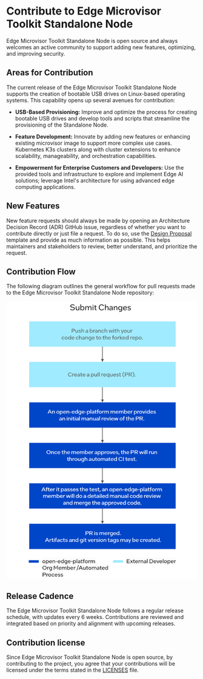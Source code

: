 # Contribute to Edge Microvisor Toolkit Standalone Node

Edge Microvisor Toolkit Standalone Node is open source and always welcomes an active
community to support adding new features, optimizing, and improving security.

## Areas for Contribution

The current release of the Edge Microvisor Toolkit Standalone Node supports the creation of bootable USB drives
on Linux-based operating systems. This capability opens up several avenues for contribution:

- **USB-Based Provisioning:** Improve and optimize the process for creating bootable USB drives and
  develop tools and scripts that streamline the provisioning of the Standalone Node.

- **Feature Development:** Innovate by adding new features or enhancing existing microvisor image to support
  more complex use cases. Kubernetes K3s clusters along with cluster extensions to enhance
  scalability, manageability, and orchestration capabilities.

- **Empowerment for Enterprise Customers and Developers:** Use the provided tools and infrastructure to explore and
  implement Edge AI solutions; leverage Intel's architecture for using advanced edge computing applications.

## New Features

New feature requests should always be made by opening an Architecture Decision Record (ADR)
GitHub issue, regardless of whether you want to contribute directly or just file a request.
To do so, use the [Design Proposal](./design-proposals/) template
and provide as much information as possible. This helps maintainers and stakeholders to
review, better understand, and prioritize the request.

## Contribution Flow

The following diagram outlines the general workflow for pull requests made
to the Edge Microvisor Toolkit Standalone Node repository:

![Contribution Flow](submit-changes.drawio.png)

## Release Cadence

The Edge Microvisor Toolkit Standalone Node follows a regular release schedule, with updates every 6 weeks.
Contributions are reviewed and integrated based on priority and alignment with upcoming releases.

## Contribution license

Since Edge Microvisor Toolkit Standalone Node is open source, by contributing to the project, you agree that
your contributions will be licensed under the terms stated in the
[LICENSES](../../LICENSES) file.

